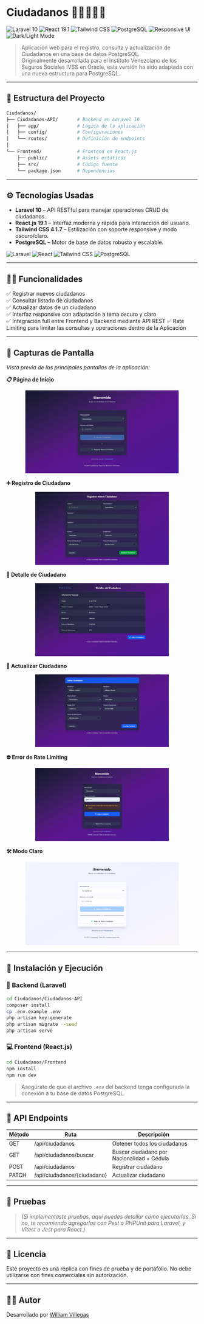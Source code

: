 # Ciudadanos 🧑‍🤝‍🧑🇻🇪

![Laravel 10](https://img.shields.io/badge/Laravel-10-red.svg)
![React 19.1](https://img.shields.io/badge/React-19.1-61DAFB.svg)
![Tailwind CSS](https://img.shields.io/badge/Tailwind_CSS-4.1.7-38B2AC.svg)
![PostgreSQL](https://img.shields.io/badge/PostgreSQL-Database-336791.svg)
![Responsive UI](https://img.shields.io/badge/Responsive-Yes-success.svg)
![Dark/Light Mode](https://img.shields.io/badge/Theme-Dark%20%2F%20Light-informational.svg)

> Aplicación web para el registro, consulta y actualización de Ciudadanos en una base de datos PostgreSQL.  
> Originalmente desarrollada para el Instituto Venezolano de los Seguros Sociales IVSS en Oracle, esta versión ha sido adaptada con una nueva estructura para PostgreSQL.

---

## 📁 Estructura del Proyecto

```bash
Ciudadanos/
├── Ciudadanos-API/       # Backend en Laravel 10
│   ├── app/              # Lógica de la aplicación
│   ├── config/           # Configuraciones
│   └── routes/           # Definición de endpoints
│
└── Frontend/             # Frontend en React.js
    ├── public/           # Assets estáticos
    ├── src/              # Código fuente
    └── package.json      # Dependencias
```

---

## ⚙️ Tecnologías Usadas

- **Laravel 10** – API RESTful para manejar operaciones CRUD de ciudadanos.
- **React.js 19.1** – Interfaz moderna y rápida para interacción del usuario.
- **Tailwind CSS 4.1.7** – Estilización con soporte responsive y modo oscuro/claro.
- **PostgreSQL** – Motor de base de datos robusto y escalable.

![Laravel](https://img.shields.io/badge/Laravel-FF2D20?style=for-the-badge&logo=laravel&logoColor=white)
![React](https://img.shields.io/badge/React-61DAFB?style=for-the-badge&logo=react&logoColor=black)
![Tailwind CSS](https://img.shields.io/badge/Tailwind_CSS-06B6D4?style=for-the-badge&logo=tailwind-css&logoColor=white)
![PostgreSQL](https://img.shields.io/badge/PostgreSQL-4169E1?style=for-the-badge&logo=postgresql&logoColor=white)  

---

## 🧑‍💻 Funcionalidades

✅ Registrar nuevos ciudadanos  
✅ Consultar listado de ciudadanos  
✅ Actualizar datos de un ciudadano  
✅ Interfaz responsive con adaptación a tema oscuro y claro  
✅ Integración full entre Frontend y Backend mediante API REST
✅ Rate Limiting para limitar las consultas y operaciones dentro de la Aplicación

---

## 📸 Capturas de Pantalla

<p><em>Vista previa de las principales pantallas de la aplicación:</em></p>

<!-- Página de Inicio -->
<p><strong>📋 Página de Inicio</strong></p>
<p align="center">
  <img src="./screenshots/home.jpg" alt="Página de Inicio" width="80%">
</p>

<!-- Registro de Ciudadano -->
<p><strong>➕ Registro de Ciudadano</strong></p>
<p align="center">
  <img src="./screenshots/registro.jpg" alt="Formulario de Registro" width="70%">
</p>

<!-- Detalle de Ciudadano -->
<p><strong>📄 Detalle de Ciudadano</strong></p>
<p align="center">
  <img src="./screenshots/detalle.jpg" alt="Detalle de Ciudadano" width="70%">
</p>

<!-- Actualizar Ciudadano -->
<p><strong>🔄 Actualizar Ciudadano</strong></p>
<p align="center">
  <img src="./screenshots/actualizar.jpg" alt="Formulario de Actualización" width="70%">
</p>

<!-- Rate Limiting Error -->
<p><strong>⛔ Error de Rate Limiting</strong></p>
<p align="center">
  <img src="./screenshots/rate-limiting-error.jpg" alt="Rate Limiting Error" width="70%">
</p>

<!-- Modo Claro -->
<p><strong>🛠️ Modo Claro</strong></p>
<p align="center">
  <img src="./screenshots/home-light-mode.jpg" alt="Modo Claro" width="80%">
</p>

---

## 🚀 Instalación y Ejecución

### 🔧 Backend (Laravel)

```bash
cd Ciudadanos/Ciudadanos-API
composer install
cp .env.example .env
php artisan key:generate
php artisan migrate --seed
php artisan serve
```

### 💻 Frontend (React.js)

```bash
cd Ciudadanos/Frontend
npm install
npm run dev
```

> Asegúrate de que el archivo `.env` del backend tenga configurada la conexión a tu base de datos PostgreSQL.

---

## 📡 API Endpoints

| Método | Ruta                 | Descripción              |
|--------|----------------------|--------------------------|
| GET    | /api/ciudadanos      | Obtener todos los ciudadanos |
| GET    | /api/ciudadanos/buscar | Buscar ciudadano por Nacionalidad + Cédula |
| POST   | /api/ciudadanos      | Registrar ciudadano   |
| PATCH  | /api/ciudadanos/{ciudadano} | Actualizar ciudadano  |

---

## 🧪 Pruebas

> *(Si implementaste pruebas, aquí puedes detallar cómo ejecutarlas. Si no, te recomiendo agregarlas con Pest o PHPUnit para Laravel, y Vitest o Jest para React.)*

---

## 📄 Licencia

Este proyecto es una réplica con fines de prueba y de portafolio. No debe utilizarse con fines comerciales sin autorización.

---

## 🙋‍♂️ Autor

Desarrollado por [William Villegas](https://www.linkedin.com/in/william-villegas-ab3b94215/)
